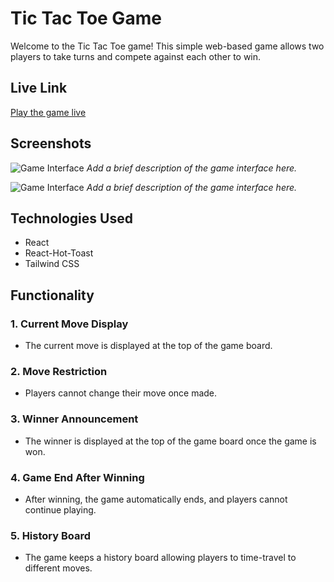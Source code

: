 # Tic Tac Toe Game

Welcome to the Tic Tac Toe game! This simple web-based game allows two players to take turns and compete against each other to win.

## Live Link

[Play the game live](https://tic-tac-toe-react-gray.vercel.app/)

## Screenshots

![Game Interface](https://i.ibb.co/4KsBQfY/Screenshot-23.png)
_Add a brief description of the game interface here._

![Game Interface](screenshot-url-2)
_Add a brief description of the game interface here._

## Technologies Used

- React
- React-Hot-Toast
- Tailwind CSS

## Functionality

### 1. Current Move Display

- The current move is displayed at the top of the game board.

### 2. Move Restriction

- Players cannot change their move once made.

### 3. Winner Announcement

- The winner is displayed at the top of the game board once the game is won.

### 4. Game End After Winning

- After winning, the game automatically ends, and players cannot continue playing.

### 5. History Board

- The game keeps a history board allowing players to time-travel to different moves.
